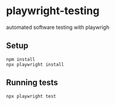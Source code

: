 # playwright-testing
automated software testing with playwrigh

## Setup
```
npm install
npx playwright install
```

## Running tests
```
npx playwright test
```
